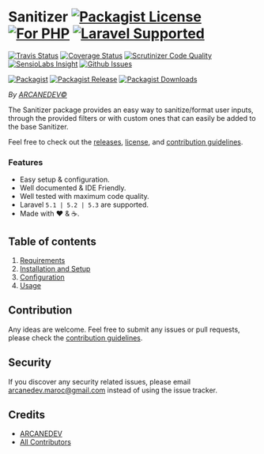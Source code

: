 # Sanitizer [![Packagist License][badge_license]](LICENSE.md) [![For PHP][badge_php]][link-github-repo] [![Laravel Supported][badge_laravel]][link-github-repo]

[![Travis Status][badge_build]][link-travis]
[![Coverage Status][badge_coverage]][link-scrutinizer]
[![Scrutinizer Code Quality][badge_quality]][link-scrutinizer]
[![SensioLabs Insight][badge_insight]][link-insight]
[![Github Issues][badge_issues]][link-github-issues]

[![Packagist][badge_package]][link-packagist]
[![Packagist Release][badge_release]][link-packagist]
[![Packagist Downloads][badge_downloads]][link-packagist]

*By [ARCANEDEV&copy;](http://www.arcanedev.net/)*

The Sanitizer package provides an easy way to sanitize/format user inputs, through the provided filters or with custom ones that can easily be added to the base Sanitizer.

Feel free to check out the [releases](https://github.com/ARCANEDEV/Sanitizer/releases), [license](LICENSE.md), and [contribution guidelines](CONTRIBUTING.md).

### Features

  * Easy setup &amp; configuration.
  * Well documented &amp; IDE Friendly.
  * Well tested with maximum code quality.
  * Laravel `5.1 | 5.2 | 5.3` are supported.
  * Made with :heart: &amp; :coffee:.

## Table of contents

1. [Requirements](1-Requirements.md)
2. [Installation and Setup](2-Installation-and-Setup.md)
3. [Configuration](3-Configuration.md)
4. [Usage](4-Usage.md)

## Contribution

Any ideas are welcome. Feel free to submit any issues or pull requests, please check the [contribution guidelines](CONTRIBUTING.md).

## Security

If you discover any security related issues, please email arcanedev.maroc@gmail.com instead of using the issue tracker.

## Credits

- [ARCANEDEV][link-author]
- [All Contributors][link-contributors]

[badge_php]:       https://img.shields.io/badge/PHP-Framework%20agnostic-4F5B93.svg?style=flat-square
[badge_laravel]:   https://img.shields.io/badge/Laravel-5.x|4.2-orange.svg?style=flat-square
[badge_license]:   http://img.shields.io/packagist/l/arcanedev/sanitizer.svg?style=flat-square

[badge_build]:     http://img.shields.io/travis/ARCANEDEV/Sanitizer.svg?style=flat-square
[badge_coverage]:  https://img.shields.io/scrutinizer/coverage/g/ARCANEDEV/Sanitizer.svg?style=flat-square
[badge_quality]:   https://img.shields.io/scrutinizer/g/ARCANEDEV/Sanitizer.svg?style=flat-square
[badge_insight]:   https://img.shields.io/sensiolabs/i/d27f1be9-328b-4cb4-ac67-27c10ba10c2d.svg?style=flat-square
[badge_issues]:    http://img.shields.io/github/issues/ARCANEDEV/Sanitizer.svg?style=flat-square

[badge_package]:   https://img.shields.io/badge/package-arcanedev/sanitizer-blue.svg?style=flat-square
[badge_release]:   https://img.shields.io/packagist/v/arcanedev/sanitizer.svg?style=flat-square
[badge_downloads]: https://img.shields.io/packagist/dt/arcanedev/sanitizer.svg?style=flat-square

[link-author]:        https://github.com/arcanedev-maroc
[link-github-repo]:   https://github.com/ARCANEDEV/Sanitizer
[link-github-issues]: https://github.com/ARCANEDEV/Sanitizer/issues
[link-contributors]:  https://github.com/ARCANEDEV/Sanitizer/graphs/contributors
[link-packagist]:     https://packagist.org/packages/arcanedev/sanitizer
[link-travis]:        https://travis-ci.org/ARCANEDEV/Sanitizer
[link-scrutinizer]:   https://scrutinizer-ci.com/g/ARCANEDEV/Sanitizer/?branch=master
[link-insight]:       https://insight.sensiolabs.com/projects/d27f1be9-328b-4cb4-ac67-27c10ba10c2d
